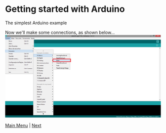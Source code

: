 # Getting started with Arduino
The simplest Arduino example</br>



Now we'll make some connections, as shown below... 
![connection](./images/examples_blink.png "Breadboard Connections") </br>




[Main Menu](../README.md) | [Next](./basicElectronics.md)
